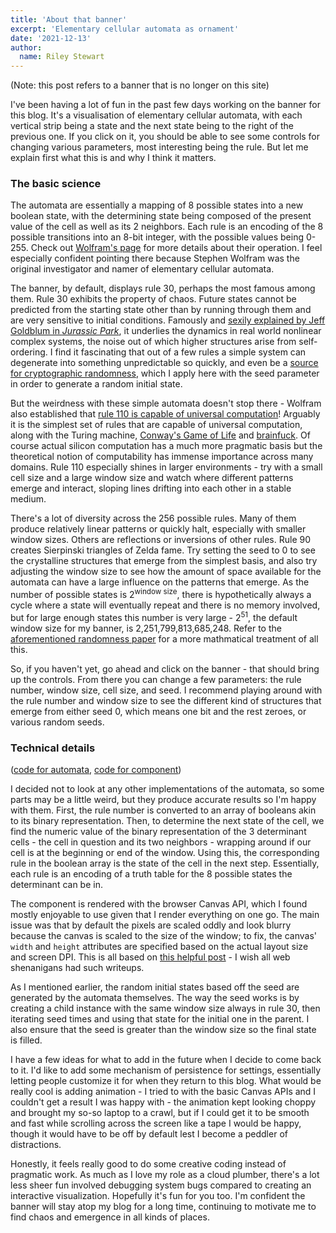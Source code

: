 ```yaml
---
title: 'About that banner'
excerpt: 'Elementary cellular automata as ornament'
date: '2021-12-13'
author:
  name: Riley Stewart
---
```

(Note: this post refers to a banner that is no longer on this site)



I've been having a lot of fun in the past few days working on the banner for this blog.  It's a visualisation of elementary cellular automata, with each vertical strip being a state and the next state being to the right of the previous one.  If you click on it, you should be able to see some controls for changing various parameters, most interesting being the rule.  But let me explain first what this is and why I think it matters.

### The basic science

The automata are essentially a mapping of 8 possible states into a new boolean state, with the determining state being composed of the present value of the cell as well as its 2 neighbors.  Each rule is an encoding of the 8 possible transitions into an 8-bit integer, with the possible values being 0-255.  Check out [Wolfram's page](https://mathworld.wolfram.com/ElementaryCellularAutomaton.html) for more details about their operation.  I feel especially confident pointing there because Stephen Wolfram was the original investigator and namer of elementary cellular automata.

The banner, by default, displays rule 30, perhaps the most famous among them.  Rule 30 exhibits the property of chaos. Future states cannot be predicted from the starting state other than by running through them and are very sensitive to initial conditions.  Famously and [sexily explained by Jeff Goldblum in *Jurassic Park*](https://www.youtube.com/watch?v=n-mpifTiPV4), it underlies the dynamics in real world nonlinear complex systems, the noise out of which higher structures arise from self-ordering.  I find it fascinating that out of a few rules a simple system can degenerate into something unpredictable so quickly, and even be a [source for cryptographic randomness](http://citeseerx.ist.psu.edu/viewdoc/download?doi=10.1.1.89.6724&rep=rep1&type=pdf), which I apply here with the seed parameter in order to generate a random initial state.

But the weirdness with these simple automata doesn't stop there - Wolfram also established that [rule 110 is capable of universal computation](https://www.wolframscience.com/nks/notes-11-8--history-of-universality-in-1d-cellular-automata/)!  Arguably it is the simplest set of rules that are capable of universal computation, along with the Turing machine, [Conway's Game of Life](http://rendell-attic.org/gol/tm.htm) and [brainfuck](http://brainfuck.org/urmutm.b).  Of course actual silicon computation has a much more pragmatic basis but the theoretical notion of computability has immense importance across many domains.  Rule 110 especially shines in larger environments - try with a small cell size and a large window size and watch where different patterns emerge and interact, sloping lines drifting into each other in a stable medium.

There's a lot of diversity across the 256 possible rules.  Many of them produce relatively linear patterns or quickly halt, especially with smaller window sizes.  Others are reflections or inversions of other rules.  Rule 90 creates Sierpinski triangles of Zelda fame.  Try setting the seed to 0 to see the crystalline structures that emerge from the simplest basis, and also try adjusting the window size to see how the amount of space available for the automata can have a large influence on the patterns that emerge.  As the number of possible states is 2<sup>window size</sup>, there is hypothetically always a cycle where a state will eventually repeat and there is no memory involved, but for large enough states this number is very large - 2<sup>51</sup>, the default window size for my banner, is 2,251,799,813,685,248.  Refer to the [aforementioned randomness paper](http://citeseerx.ist.psu.edu/viewdoc/download?doi=10.1.1.89.6724&rep=rep1&type=pdf) for a more mathmatical treatment of all this.

So, if you haven't yet, go ahead and click on the banner - that should bring up the controls.  From there you can change a few parameters: the rule number, window size, cell size, and seed.  I recommend playing around with the rule number and window size to see the different kind of structures that emerge from either seed 0, which means one bit and the rest zeroes, or various random seeds.

### Technical details
([code for automata](https://github.com/ristew/blog/blob/main/lib/wolfram.js), [code for component](https://github.com/ristew/blog/blob/main/components/banner.js))

I decided not to look at any other implementations of the automata, so some parts may be a little weird, but they produce accurate results so I'm happy with them.  First, the rule number is converted to an array of booleans akin to its binary representation.  Then, to determine the next state of the cell, we find the numeric value of the binary representation of the 3 determinant cells - the cell in question and its two neighbors - wrapping around if our cell is at the beginning or end of the window.  Using this, the corresponding rule in the boolean array is the state of the cell in the next step.  Essentially, each rule is an encoding of a truth table for the 8 possible states the determinant can be in.

The component is rendered with the browser Canvas API, which I found mostly enjoyable to use given that I render everything on one go.  The main issue was that by default the pixels are scaled oddly and look blurry because the canvas is scaled to the size of the window; to fix, the canvas' `width` and `height` attributes are specified based on the actual layout size and screen DPI.  This is all based on [this helpful post](https://medium.com/wdstack/fixing-html5-2d-canvas-blur-8ebe27db07da) - I wish all web shenanigans had such writeups.

As I mentioned earlier, the random initial states based off the seed are generated by the automata themselves.  The way the seed works is by creating a child instance with the same window size always in rule 30, then iterating seed times and using that state for the initial one in the parent.  I also ensure that the seed is greater than the window size so the final state is filled.

I have a few ideas for what to add in the future when I decide to come back to it.  I'd like to add some mechanism of persistence for settings, essentially letting people customize it for when they return to this blog.  What would be really cool is adding animation - I tried to with the basic Canvas APIs and I couldn't get a result I was happy with - the animation kept looking choppy and brought my so-so laptop to a crawl, but if I could get it to be smooth and fast while scrolling across the screen like a tape I would be happy, though it would have to be off by default lest I become a peddler of distractions.

Honestly, it feels really good to do some creative coding instead of pragmatic work.  As much as I love my role as a cloud plumber, there's a lot less sheer fun involved debugging system bugs compared to creating an interactive visualization.  Hopefully it's fun for you too. I'm confident the banner will stay atop my blog for a long time, continuing to motivate me to find chaos and emergence in all kinds of places.
